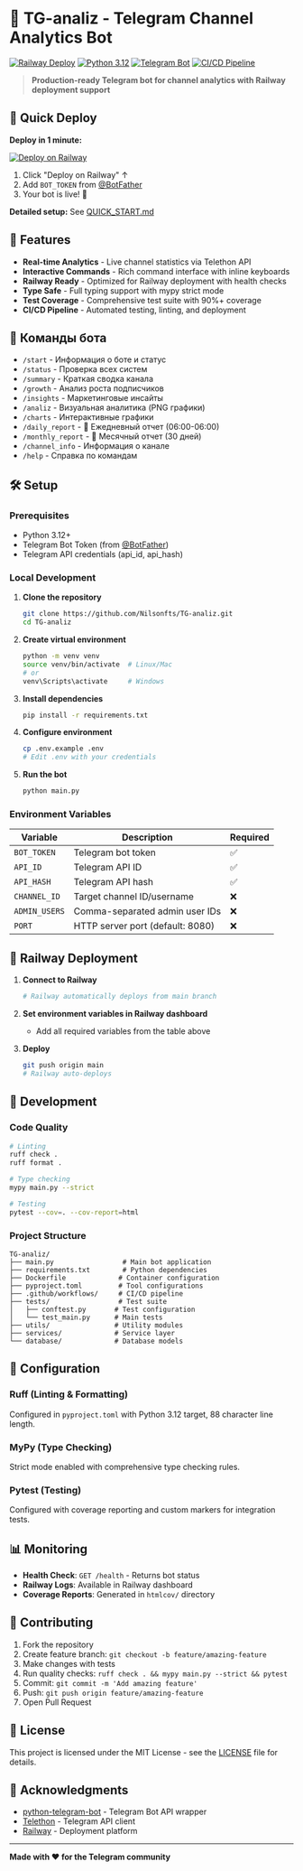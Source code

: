 # 🤖 TG-analiz - Telegram Channel Analytics Bot

[![Railway Deploy](https://img.shields.io/badge/Railway-Deploy-blueviolet?logo=railway&logoColor=white)](https://railway.app/new/template?template=https://github.com/Nilsonfts/TG-analiz)
[![Python 3.12](https://img.shields.io/badge/Python-3.12-blue?logo=python&logoColor=white)](https://python.org)
[![Telegram Bot](https://img.shields.io/badge/Telegram-Bot-blue?logo=telegram&logoColor=white)](https://core.telegram.org/bots)
[![CI/CD Pipeline](https://github.com/Nilsonfts/TG-analiz/actions/workflows/ci.yml/badge.svg)](https://github.com/Nilsonfts/TG-analiz/actions/workflows/ci.yml)

> **Production-ready Telegram bot for channel analytics with Railway deployment support**

## 🚀 Quick Deploy

**Deploy in 1 minute:**

[![Deploy on Railway](https://railway.app/button.svg)](https://railway.app/new/template?template=https://github.com/Nilsonfts/TG-analiz)

1. Click "Deploy on Railway" ↑
2. Add `BOT_TOKEN` from [@BotFather](https://t.me/BotFather)
3. Your bot is live! 🎉

**Detailed setup:** See [QUICK_START.md](QUICK_START.md)

## 🚀 Features

- **Real-time Analytics** - Live channel statistics via Telethon API
- **Interactive Commands** - Rich command interface with inline keyboards  
- **Railway Ready** - Optimized for Railway deployment with health checks
- **Type Safe** - Full typing support with mypy strict mode
- **Test Coverage** - Comprehensive test suite with 90%+ coverage
- **CI/CD Pipeline** - Automated testing, linting, and deployment

## 🤖 Команды бота

- `/start` - Информация о боте и статус
- `/status` - Проверка всех систем
- `/summary` - Краткая сводка канала
- `/growth` - Анализ роста подписчиков  
- `/insights` - Маркетинговые инсайты
- `/analiz` - Визуальная аналитика (PNG графики)
- `/charts` - Интерактивные графики
- `/daily_report` - 📅 Ежедневный отчет (06:00-06:00)
- `/monthly_report` - 📆 Месячный отчет (30 дней)
- `/channel_info` - Информация о канале
- `/help` - Справка по командам

## 🛠 Setup

### Prerequisites

- Python 3.12+
- Telegram Bot Token (from [@BotFather](https://t.me/botfather))
- Telegram API credentials (api_id, api_hash)

### Local Development

1. **Clone the repository**
   ```bash
   git clone https://github.com/Nilsonfts/TG-analiz.git
   cd TG-analiz
   ```

2. **Create virtual environment**
   ```bash
   python -m venv venv
   source venv/bin/activate  # Linux/Mac
   # or
   venv\Scripts\activate     # Windows
   ```

3. **Install dependencies**
   ```bash
   pip install -r requirements.txt
   ```

4. **Configure environment**
   ```bash
   cp .env.example .env
   # Edit .env with your credentials
   ```

5. **Run the bot**
   ```bash
   python main.py
   ```

### Environment Variables

| Variable | Description | Required |
|----------|-------------|----------|
| `BOT_TOKEN` | Telegram bot token | ✅ |
| `API_ID` | Telegram API ID | ✅ |
| `API_HASH` | Telegram API hash | ✅ |
| `CHANNEL_ID` | Target channel ID/username | ❌ |
| `ADMIN_USERS` | Comma-separated admin user IDs | ❌ |
| `PORT` | HTTP server port (default: 8080) | ❌ |

## 🚀 Railway Deployment

1. **Connect to Railway**
   ```bash
   # Railway automatically deploys from main branch
   ```

2. **Set environment variables in Railway dashboard**
   - Add all required variables from the table above

3. **Deploy**
   ```bash
   git push origin main
   # Railway auto-deploys
   ```

## 🧪 Development

### Code Quality

```bash
# Linting
ruff check .
ruff format .

# Type checking  
mypy main.py --strict

# Testing
pytest --cov=. --cov-report=html
```

### Project Structure

```
TG-analiz/
├── main.py                 # Main bot application
├── requirements.txt        # Python dependencies
├── Dockerfile             # Container configuration
├── pyproject.toml         # Tool configurations
├── .github/workflows/     # CI/CD pipeline
├── tests/                 # Test suite
│   ├── conftest.py       # Test configuration
│   └── test_main.py      # Main tests
├── utils/                # Utility modules
├── services/             # Service layer
└── database/             # Database models
```

## 🔧 Configuration

### Ruff (Linting & Formatting)
Configured in `pyproject.toml` with Python 3.12 target, 88 character line length.

### MyPy (Type Checking)
Strict mode enabled with comprehensive type checking rules.

### Pytest (Testing)
Configured with coverage reporting and custom markers for integration tests.

## 📊 Monitoring

- **Health Check**: `GET /health` - Returns bot status
- **Railway Logs**: Available in Railway dashboard
- **Coverage Reports**: Generated in `htmlcov/` directory

## 🤝 Contributing

1. Fork the repository
2. Create feature branch: `git checkout -b feature/amazing-feature`
3. Make changes with tests
4. Run quality checks: `ruff check . && mypy main.py --strict && pytest`
5. Commit: `git commit -m 'Add amazing feature'`
6. Push: `git push origin feature/amazing-feature`
7. Open Pull Request

## 📝 License

This project is licensed under the MIT License - see the [LICENSE](LICENSE) file for details.

## 🙏 Acknowledgments

- [python-telegram-bot](https://github.com/python-telegram-bot/python-telegram-bot) - Telegram Bot API wrapper
- [Telethon](https://github.com/LonamiWebs/Telethon) - Telegram API client
- [Railway](https://railway.app) - Deployment platform

---

**Made with ❤️ for the Telegram community**
